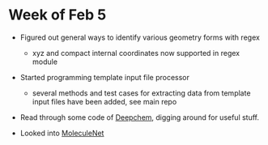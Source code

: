 # Week of Feb 5

* Figured out general ways to identify various geometry forms with regex
    - xyz and compact internal coordinates now supported in regex module

* Started programming template input file processor
    - several methods and test cases for extracting data from template input files have been added, see main repo

* Read through some code of [Deepchem](https://github.com/deepchem/deepchem), digging around for useful stuff.

* Looked into [MoleculeNet](http://moleculenet.ai/) 
